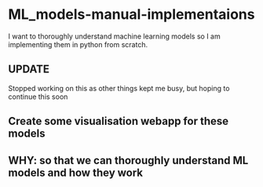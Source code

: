 # ML_models-manual-implementaions
I want to thoroughly understand machine learning models so I am implementing them in python from scratch.


## UPDATE

Stopped working on this as other things kept me busy, but hoping to continue this soon

## Create some visualisation webapp for these models


## WHY: so that we can thoroughly understand ML models and how they work
 

